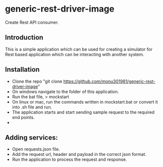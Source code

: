 # generic-rest-driver-image 
Create Rest API consumer. 

## Introduction 
This is a simple application which can be used for creating a simulator for Rest based application which can be interacting with another system. 

## Installation 
- Clone the repo "git clone https://github.com/monu301981/generic-rest-driver-image" 
- On windows navigate to the folder of this application. 
- Run the bat file, > mockstart 
- On linux or mac, run the commands written in mockstart.bat or convert it into .sh file and run. 
- The application starts and start sending sample request to the required end points.
- 
## Adding services:
- Open requests.json file. 
- Add the request url, header and payload in the correct json format. 
- Run the application to process the request and response.
